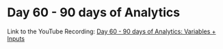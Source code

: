 # Day 60 - 90 days of Analytics



Link to the YouTube Recording:
  [Day 60 - 90 days of Analytics: Variables + Inputs](https://youtu.be/3Zu2JJdiCS4)


